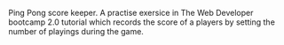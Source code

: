 Ping Pong score keeper.
A practise exersice in The Web Developer bootcamp 2.0 tutorial which records the score of a players by setting the number of playings during the game. 
